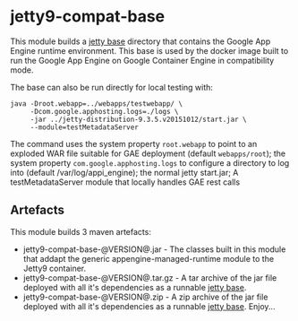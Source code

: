 jetty9-compat-base
==================

This module builds a [jetty base](https://www.eclipse.org/jetty/documentation/current/startup-base-and-home.html) directory 
that contains the Google App Engine runtime environment. This base is used by the docker image built to run the 
Google App Engine on Google Container Engine in compatibility mode.

The base can also be run directly for local testing with:
```shell
java -Droot.webapp=../webapps/testwebapp/ \
     -Dcom.google.apphosting.logs=./logs \
     -jar ../jetty-distribution-9.3.5.v20151012/start.jar \
     --module=testMetadataServer
```
The command uses the system property `root.webapp` to point to an exploded WAR file suitable for GAE deployment (default `webapps/root`); 
the system property `com.google.apphosting.logs` to configure a directory to log into (default /var/log/appi\_engine);
the normal jetty start.jar;
A testMetadataServer module that locally handles GAE rest calls 

## Artefacts

This module builds 3 maven artefacts:
 * jetty9-compat-base-@VERSION@.jar - The classes built in this module that addapt the generic appengine-managed-runtime module to the Jetty9 container.
 * jetty9-compat-base-@VERSION@.tar.gz - A tar archive of the jar file deployed with all it's dependencies as a runnable [jetty base](https://www.eclipse.org/jetty/documentation/current/startup-base-and-home.html). 
 * jetty9-compat-base-@VERSION@.zip - A zip archive of the jar file deployed with all it's dependencies as a runnable [jetty base](https://www.eclipse.org/jetty/documentation/current/startup-base-and-home.html). 
Enjoy...
